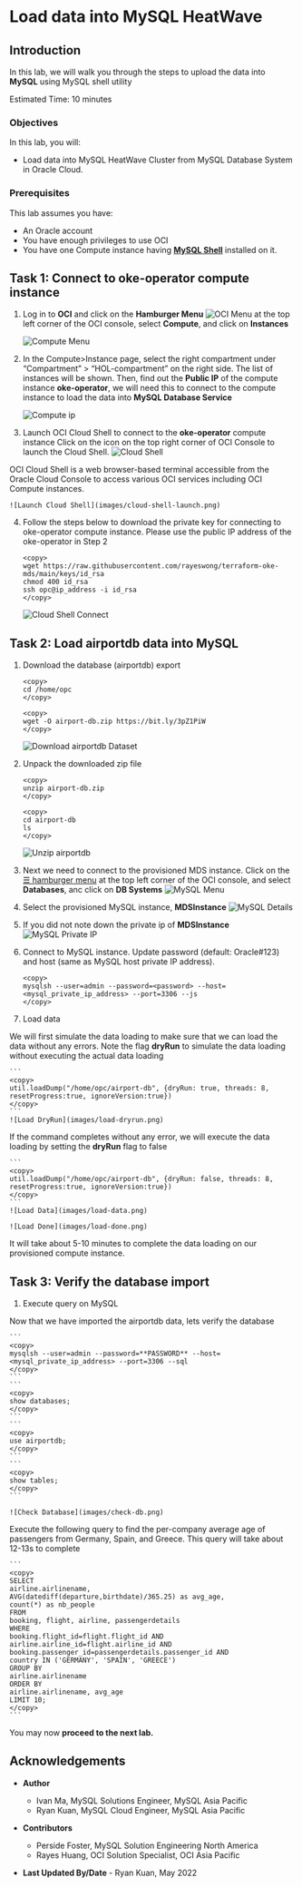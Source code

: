 # Load data into MySQL HeatWave

## Introduction

In this lab, we will walk you through the steps to upload the data into **MySQL** using MySQL shell utility

Estimated Time: 10 minutes

### Objectives

In this lab, you will:

* Load data into MySQL HeatWave Cluster from MySQL Database System in Oracle Cloud.

### Prerequisites

This lab assumes you have:

* An Oracle account
* You have enough privileges to use OCI
* You have one Compute instance having <a href="https://dev.mysql.com/doc/mysql-shell/8.0/en/mysql-shell-install.html" target="\_blank">**MySQL Shell**</a> installed on it.

## Task 1: Connect to oke-operator compute instance

1. Log in to **OCI** and click on the **Hamburger Menu** ![OCI Menu](images/hamburger.png) at the top left corner of the OCI console, select **Compute**, and click on **Instances**

    ![Compute Menu](images/compute-menu.png)

2. In the Compute>Instance page, select the right compartment under “Compartment” > “HOL-compartment” on the right side. The list of instances will be shown. Then, find out the **Public IP** of the compute instance **oke-operator**, we will need this to connect to the compute instance to load the data into **MySQL Database Service**

    ![Compute ip](images/compute-ip.png)

3. Launch OCI Cloud Shell to connect to the **oke-operator** compute instance
  Click on the icon on the top right corner of OCI Console to launch the Cloud Shell.
    ![Cloud Shell](images/cloud-shell.png)

  OCI Cloud Shell is a web browser-based terminal accessible from the Oracle Cloud Console to access various OCI services including OCI Compute instances.

    ![Launch Cloud Shell](images/cloud-shell-launch.png)

4. Follow the steps below to download the private key for connecting to oke-operator compute instance. Please use the public IP address of the oke-operator in Step 2

	```
	<copy>
	wget https://raw.githubusercontent.com/rayeswong/terraform-oke-mds/main/keys/id_rsa
	chmod 400 id_rsa
	ssh opc@ip_address -i id_rsa
	</copy>
	```

	![Cloud Shell Connect](images/cloud-shell-connect.png)

## Task 2: Load airportdb data into MySQL

1. Download the database (airportdb) export

	```
	<copy>
	cd /home/opc
	</copy>
	```
	```
	<copy>
	wget -O airport-db.zip https://bit.ly/3pZ1PiW
	</copy>
	```
	![Download airportdb Dataset](images/download-airportdb.png)

2. Unpack the downloaded zip file

	```
	<copy>
	unzip airport-db.zip
	</copy>
	```
	```
	<copy>
	cd airport-db
	ls
	</copy>
	```
	![Unzip airportdb](images/unzip-airportdb.png)

3. Next we need to connect to the provisioned MDS instance. Click on the <a href="#menu">&#9776; hamburger menu</a> at the top left corner of the OCI console, and select **Databases**, anc click on **DB Systems**
	![MySQL Menu](images/mds-menu.png)

4. Select the provisioned MySQL instance, **MDSInstance**
	![MySQL Details](images/mds-details.png)

5. If you did not note down the private ip of **MDSInstance**
	![MySQL Private IP](images/mds-ip.png)

6. Connect to MySQL instance. Update password (default: Oracle#123) and host (same as MySQL host private IP address).

	```
	<copy>
	mysqlsh --user=admin --password=<password> --host=<mysql_private_ip_address> --port=3306 --js
	</copy>
	```

7. Load data

  We will first simulate the data loading to make sure that we can load the data without any errors. Note the flag **dryRun** to simulate the data loading without executing the actual data loading

	```
	<copy>
	util.loadDump("/home/opc/airport-db", {dryRun: true, threads: 8, resetProgress:true, ignoreVersion:true})
	</copy>
	```
	![Load DryRun](images/load-dryrun.png)

  If the command completes without any error, we will execute the data loading by setting the **dryRun** flag to false

	```
	<copy>
	util.loadDump("/home/opc/airport-db", {dryRun: false, threads: 8, resetProgress:true, ignoreVersion:true})
	</copy>
	```
	![Load Data](images/load-data.png)

	![Load Done](images/load-done.png)

  It will take about 5-10 minutes to complete the data loading on our provisioned compute instance.

## Task 3: Verify the database import

1. Execute query on MySQL

  Now that we have imported the airportdb data, lets verify the database

	```
	<copy>
	mysqlsh --user=admin --password=**PASSWORD** --host=<mysql_private_ip_address> --port=3306 --sql
	</copy>
	```
	```
	<copy>
	show databases;
	</copy>
	```
	```
	<copy>
	use airportdb;
	</copy>
	```
	```
	<copy>
	show tables;
	</copy>
	```

	![Check Database](images/check-db.png)

  Execute the following query to find the per-company average age of passengers from Germany, Spain, and Greece. This query will take about 12-13s to complete

	```
	<copy>
	SELECT
	airline.airlinename,
	AVG(datediff(departure,birthdate)/365.25) as avg_age,
	count(*) as nb_people
	FROM
	booking, flight, airline, passengerdetails
	WHERE
	booking.flight_id=flight.flight_id AND
	airline.airline_id=flight.airline_id AND
	booking.passenger_id=passengerdetails.passenger_id AND
	country IN ('GERMANY', 'SPAIN', 'GREECE')
	GROUP BY
	airline.airlinename
	ORDER BY
	airline.airlinename, avg_age
	LIMIT 10;
	</copy>
	```
  You may now **proceed to the next lab.**

## Acknowledgements

* **Author**
	* Ivan Ma, MySQL Solutions Engineer, MySQL Asia Pacific
	* Ryan Kuan, MySQL Cloud Engineer, MySQL Asia Pacific
* **Contributors**
	* Perside Foster, MySQL Solution Engineering North America
	* Rayes Huang, OCI Solution Specialist, OCI Asia Pacific

* **Last Updated By/Date** - Ryan Kuan, May 2022
